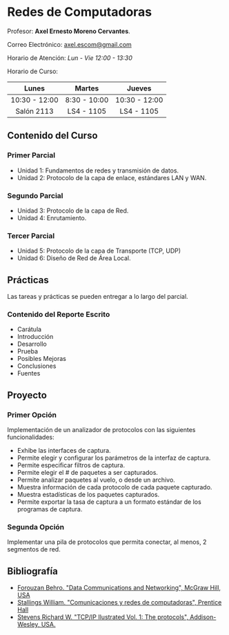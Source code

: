 # Redes de Computadoras

Profesor: **Axel Ernesto Moreno Cervantes**.

Correo Electrónico: [axel.escom@gmail.com](mailto:axel.escom@gmail.com)

Horario de Atención: *Lun - Vie 12:00 - 13:30*

Horario de Curso:

|     Lunes     |    Martes    |    Jueves     |
| :-----------: | :----------: | :-----------: |
| 10:30 - 12:00 | 8:30 - 10:00 | 10:30 - 12:00 |
|  Salón 2113   |  LS4 - 1105  |  LS4 - 1105   |

## Contenido del Curso

### Primer Parcial

- Unidad 1: Fundamentos de redes y transmisión de datos.
- Unidad 2: Protocolo de la capa de enlace, estándares LAN y WAN.

### Segundo Parcial

- Unidad 3: Protocolo de la capa de Red.
- Unidad 4: Enrutamiento.

### Tercer Parcial

- Unidad 5: Protocolo de la capa de Transporte (TCP, UDP)
- Unidad 6: Diseño de Red de Área Local.

## Prácticas

Las tareas y prácticas se pueden entregar a lo largo del parcial.

### Contenido del Reporte Escrito

- Carátula
- Introducción
- Desarrollo
- Prueba
- Posibles Mejoras
- Conclusiones
- Fuentes

## Proyecto

### Primer Opción

Implementación de un analizador de protocolos con las siguientes funcionalidades:

- Exhibe las interfaces de captura.
- Permite elegir y configurar los parámetros de la interfaz de captura.
- Permite especificar filtros de captura.
- Permite elegir el # de paquetes a ser capturados.
- Permite analizar paquetes al vuelo, o desde un archivo.
- Muestra información de cada protocolo de cada paquete capturado.
- Muestra estadísticas de los paquetes capturados.
- Permite exportar la tasa de captura a un formato estándar de los programas de captura.

### Segunda Opción

Implementar una pila de protocolos que permita conectar, al menos, 2 segmentos de red.


## Bibliografía

- [Forouzan Behro. "Data Communications and Networking", McGraw Hill, USA](http://library.aceondo.net/ebooks/Computer_Science/Data_Communication_and_Networking_by_Behrouz.A.Forouzan_4th.edition.pdf)
- [Stallings William. "Comunicaciones y redes de computadoras", Prentice Hall](https://richardfong.files.wordpress.com/2011/02/stallings-william-comunicaciones-y-redes-de-computadores.pdf)
- [Stevens Richard W. "TCP/IP Ilustrated Vol. 1: The protocols", Addison-Wesley, USA.](http://www.r-5.org/files/books/computers/internals/net/Richard_Stevens-TCP-IP_Illustrated-EN.pdf)
